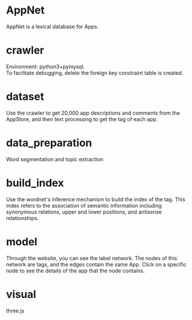# AppNet
AppNet is a lexical database for Apps.
# crawler
Environment: python3+pymysql.  
To facilitate debugging, delete the foreign key constraint table is created.
# dataset
Use the crawler to get 20,000 app descriptions and comments from the AppStore, and then text processing to get the tag of each app.
# data_preparation
Word segmentation and topic extraction
# build_index
Use the wordnet's inference mechanism to build the index of the tag. This index refers to the association of semantic information including synonymous relations, upper and lower positions, and antisense relationships.
# model
Through the website, you can see the label network. The nodes of this network are tags, and the edges contain the same App. Click on a specific node to see the details of the app that the node contains.
# visual
three.js
